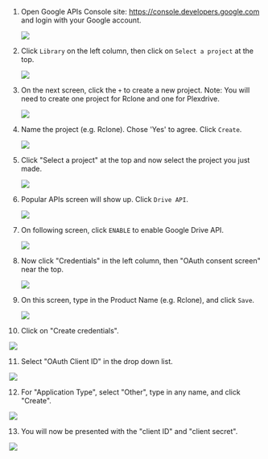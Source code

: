 1. Open Google APIs Console site: https://console.developers.google.com and login with your Google account.

    ![](http://i.imgur.com/ExfSqLe.png)
    
2. Click `Library` on the left column, then click on `Select a project` at the top.

    ![](http://i.imgur.com/TYNDd66.png)

3. On the next screen, click the `+` to create a new project. Note: You will need to create one project for Rclone and one for Plexdrive. 

    ![](http://i.imgur.com/85iIX1e.png)

4. Name the project (e.g. Rclone). Chose 'Yes' to agree. Click `Create`.

    ![](http://i.imgur.com/jHqyKJt.png)

5. Click "Select a project" at the top and now select the project you just made. 

    ![](http://i.imgur.com/KBXwXDm.png)

6. Popular APIs screen will show up. Click `Drive API`.

    ![](http://i.imgur.com/DcXczfd.png)

7. On following screen, click `ENABLE` to enable Google Drive API.

    ![](http://i.imgur.com/qsOlMZw.png)

8. Now click "Credentials" in the left column, then  "OAuth consent screen" near the top. 

    ![](http://i.imgur.com/sUBzyre.png)

  
9. On this screen, type in the Product Name (e.g. Rclone), and click `Save`.

    ![](http://i.imgur.com/HZltGd3.png)

10. Click on "Create credentials".

![](http://i.imgur.com/44Gpvql.png)

11. Select "OAuth Client ID" in the drop down list.

![](http://i.imgur.com/tJARgt9.png)

12. For "Application Type", select "Other", type in any name, and click "Create".

![](http://i.imgur.com/loyMW7v.png)

13. You will now be presented with the "client ID" and "client secret". 

![](http://i.imgur.com/8g1wPdD.png)